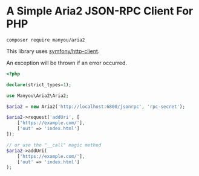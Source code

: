 # A Simple Aria2 JSON-RPC Client For PHP

```shell script
composer require manyou/aria2
```

This library uses [symfony/http-client](https://github.com/symfony/http-client).

An exception will be thrown if an error occurred.

```php
<?php

declare(strict_types=1);

use Manyou\Aria2\Aria2;

$aria2 = new Aria2('http://localhost:6800/jsonrpc', 'rpc-secret');

$aria2->request('addUri', [
    ['https://example.com/'],
    ['out' => 'index.html']
]);

// or use the "__call" magic method
$aria2->addUri(
    ['https://example.com/'],
    ['out' => 'index.html']
);
```

